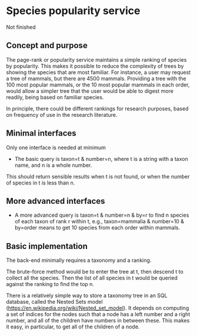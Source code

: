 # Species popularity service 

Not finished 

## Concept and purpose

The page-rank or popularity service maintains a simple ranking of species by popularity.  This makes it possible to reduce the complexity of trees by showing the species that are most familiar.  For instance, a user may request a tree of mammals, but there are 4500 mammals.  Providing a tree with the 100 most popular mammals, or the 10 most popular mammals in each order, would allow a simpler tree that the user would be able to digest more readily, being based on familiar species.  

In principle, there could be different rankings for research purposes, based on frequency of use in the research literature. 

## Minimal interfaces

Only one interface is needed at minimum 

* The basic query is taxon=t & number=n, where t is a string with a taxon name, and n is a whole number.  

This should return sensible results when t is not found, or when the number of species in t is less than n. 

## More advanced interfaces 

* A more advanced query is taxon=t & number=n & by=r to find n species of each taxon of rank r within t, e.g., taxon=mammalia & number=10 & by=order means to get 10 species from each order within mammals.  

## Basic implementation 

The back-end minimally requires a taxonomy and a ranking. 

The brute-force method would be to enter the tree at t, then descend t to collect all the species.  Then the list of all species in t would be queried against the ranking to find the top n. 

There is a relatively simple way to store a taxonomy tree in an SQL database, called the Nested Sets model (https://en.wikipedia.org/wiki/Nested_set_model). It depends on computing a set of indices for the nodes such that a node has a left number and a right number, and all of the children have numbers in between these. This makes it easy, in particular, to get all of the children of a node.  
